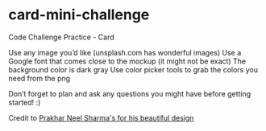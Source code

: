 # card-mini-challenge
Code Challenge Practice - Card

Use any image you’d like (unsplash.com has wonderful images)
Use a Google font that comes close to the mockup (it might not be exact)
The background color is dark gray
Use color picker tools to grab the colors you need from the png

Don’t forget to plan and ask any questions you might have before getting started! :) 

Credit to [Prakhar Neel Sharma's for his beautiful design](https://dribbble.com/shots/4834283-Cards-used-in-Brickshare-platform)
